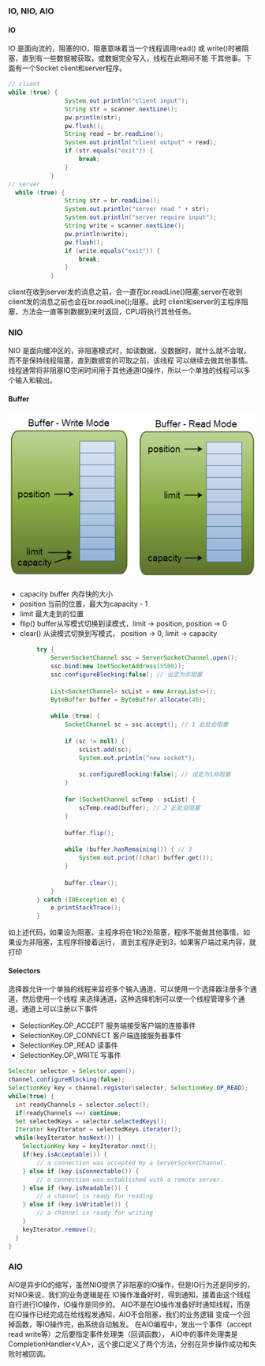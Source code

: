 ### IO, NIO, AIO

#### IO
  
IO 是面向流的，阻塞的IO，阻塞意味着当一个线程调用read() 或 write()时被阻塞，直到有一些数据被获取，或数据完全写入，线程在此期间不能
干其他事。下面有一个Socket client和server程序。
```java 
// client 
while (true) {
                System.out.println("client input");
                String str = scanner.nextLine();
                pw.println(str);
                pw.flush();
                String read = br.readLine();
                System.out.println("client output" + read);
                if (str.equals("exit")) {
                    break;
                }
            }
// server 
  while (true) {
                String str = br.readLine();
                System.out.println("server read " + str);
                System.out.println("server require input");
                String write = scanner.nextLine();
                pw.println(write);
                pw.flush();
                if (write.equals("exit")) {
                    break;
                }
            }
```
client在收到server发的消息之前，会一直在br.readLine()阻塞;server在收到client发的消息之前也会在br.readLine();阻塞。此时
client和server的主程序阻塞，方法会一直等到数据到来时返回，CPU将执行其他任务。

### NIO
NIO 是面向缓冲区的，非阻塞模式时，如读数据，没数据时，就什么就不会取，而不是保持线程阻塞，直到数据变的可取之前，该线程
可以继续去做其他事情。线程通常将非阻塞IO空闲时间用于其他通道IO操作，所以一个单独的线程可以多个输入和输出。
#### Buffer

![](picture/buffers-modes.png)
- capacity buffer 内存快的大小
- position 当前的位置，最大为capacity - 1
- limit  最大走到的位置
- flip() buffer从写模式切换到读模式，limit -> position,  position -> 0
- clear()  从读模式切换到写模式， position -> 0,  limit -> capacity

```java
        try {
            ServerSocketChannel ssc = ServerSocketChannel.open();
            ssc.bind(new InetSocketAddress(5500));
            ssc.configureBlocking(false); // 设定为非阻塞

            List<SocketChannel> scList = new ArrayList<>();
            ByteBuffer buffer = ByteBuffer.allocate(48);

            while (true) {
                SocketChannel sc = ssc.accept(); // 1 此处会阻塞

                if (sc != null) {
                    scList.add(sc);
                    System.out.println("new socket");

                    sc.configureBlocking(false); // 设定为1非阻塞
                }

                for (SocketChannel scTemp : scList) {
                    scTemp.read(buffer); // 2 此处会阻塞
                }

                buffer.flip();

                while (buffer.hasRemaining()) { // 3
                    System.out.print((char) buffer.get());
                }

                buffer.clear();
            }
        } catch (IOException e) {
            e.printStackTrace();
        }
```
如上述代码，如果设为阻塞，主程序将在1和2处阻塞，程序不能做其他事情，如果设为非阻塞，主程序将接着运行，
直到主程序走到3，如果客户端过来内容，就打印
#### Selectors
选择器允许一个单独的线程来监视多个输入通道，可以使用一个选择器注册多个通道，然后使用一个线程
来选择通道，这种选择机制可以使一个线程管理多个通道。通道上可以注册以下事件
- SelectionKey.OP_ACCEPT 服务端接受客户端的连接事件
- SelectionKey.OP_CONNECT 客户端连接服务器事件
- SelectionKey.OP_READ 读事件
- SelectionKey.OP_WRITE 写事件
```java
Selector selector = Selector.open();
channel.configureBlocking(false);
SelectionKey key = channel.register(selector, SelectionKey.OP_READ);
while(true) {
  int readyChannels = selector.select();
  if(readyChannels ==) continue;
  Set selectedKeys = selector.selectedKeys();
  Iterator keyIterator = selectedKeys.iterator();
  while(keyIterator.hasNext()) {
    SelectionKey key = keyIterator.next();
    if(key.isAcceptable()) {
        // a connection was accepted by a ServerSocketChannel.
    } else if (key.isConnectable()) {
        // a connection was established with a remote server.
    } else if (key.isReadable()) {
        // a channel is ready for reading
    } else if (key.isWritable()) {
        // a channel is ready for writing
    }
    keyIterator.remove();
  }
}
```
### AIO
AIO是异步IO的缩写，虽然NIO提供了非阻塞的IO操作，但是IO行为还是同步的，对NIO来说，我们的业务逻辑是在
IO操作准备好时，得到通知，接着由这个线程自行进行IO操作，IO操作是同步的。
AIO不是在IO操作准备好时通知线程，而是在IO操作已经完成在给线程发通知，AIO不会阻塞，我们的业务逻辑
变成一个回掉函数，等IO操作完，由系统自动触发。
在AIO编程中，发出一个事件（accept read write等）之后要指定事件处理类（回调函数），
AIO中的事件处理类是CompletionHandler<V,A>，这个接口定义了两个方法，分别在异步操作成功和失败时被回调。




